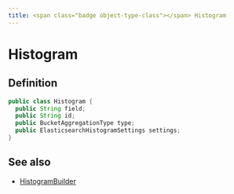 ```yaml
---
title: <span class="badge object-type-class"></span> Histogram
---
```

# <span class="badge object-type-class"></span> Histogram

## Definition

```java
public class Histogram {
  public String field;
  public String id;
  public BucketAggregationType type;
  public ElasticsearchHistogramSettings settings;
}
```
## See also

 * <span class="badge builder"></span> [HistogramBuilder](./builder-HistogramBuilder.md)

